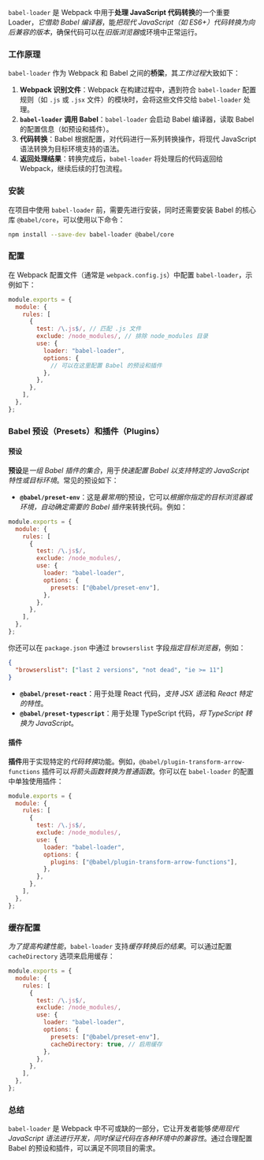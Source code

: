 `babel-loader` 是 Webpack 中用于**处理 JavaScript 代码转换**的一个重要 Loader，*它借助 Babel 编译器*，能*把现代 JavaScript（如 ES6+）代码转换为向后兼容的版本*，确保代码可以在*旧版浏览器*或环境中正常运行。

### 工作原理

`babel-loader` 作为 Webpack 和 Babel 之间的**桥梁**，其*工作过程*大致如下：

1. **Webpack 识别文件**：Webpack 在构建过程中，遇到符合 `babel-loader` 配置规则（如 `.js` 或 `.jsx` 文件）的模块时，会将这些文件交给 `babel-loader` 处理。
2. **`babel-loader` 调用 Babel**：`babel-loader` 会启动 Babel 编译器，读取 Babel 的配置信息（如预设和插件）。
3. **代码转换**：Babel 根据配置，对代码进行一系列转换操作，将现代 JavaScript 语法转换为目标环境支持的语法。
4. **返回处理结果**：转换完成后，`babel-loader` 将处理后的代码返回给 Webpack，继续后续的打包流程。

### 安装

在项目中使用 `babel-loader` 前，需要先进行安装，同时还需要安装 Babel 的核心库 `@babel/core`，可以使用以下命令：

```bash
npm install --save-dev babel-loader @babel/core
```

### 配置

在 Webpack 配置文件（通常是 `webpack.config.js`）中配置 `babel-loader`，示例如下：

```javascript
module.exports = {
  module: {
    rules: [
      {
        test: /\.js$/, // 匹配 .js 文件
        exclude: /node_modules/, // 排除 node_modules 目录
        use: {
          loader: "babel-loader",
          options: {
            // 可以在这里配置 Babel 的预设和插件
          },
        },
      },
    ],
  },
};
```

### Babel 预设（Presets）和插件（Plugins）

#### 预设

**预设**是*一组 Babel 插件的集合*，用于*快速配置 Babel 以支持特定的 JavaScript 特性或目标环境*。常见的预设如下：

- **`@babel/preset-env`**：这是*最常用*的预设，它可以*根据你指定的目标浏览器或环境，自动确定需要的 Babel 插件*来转换代码。例如：

```javascript
module.exports = {
  module: {
    rules: [
      {
        test: /\.js$/,
        exclude: /node_modules/,
        use: {
          loader: "babel-loader",
          options: {
            presets: ["@babel/preset-env"],
          },
        },
      },
    ],
  },
};
```

你还可以在 `package.json` 中通过 `browserslist` 字段*指定目标浏览器*，例如：

```json
{
  "browserslist": ["last 2 versions", "not dead", "ie >= 11"]
}
```

- **`@babel/preset-react`**：用于处理 React 代码，*支持 JSX 语法*和 *React 特定的特性*。
- **`@babel/preset-typescript`**：用于处理 TypeScript 代码，*将 TypeScript 转换为 JavaScript*。

#### 插件

**插件**用于实现特定的*代码转换*功能。例如，`@babel/plugin-transform-arrow-functions` 插件可以*将箭头函数转换为普通函数*。你可以在 `babel-loader` 的配置中单独使用插件：

```javascript
module.exports = {
  module: {
    rules: [
      {
        test: /\.js$/,
        exclude: /node_modules/,
        use: {
          loader: "babel-loader",
          options: {
            plugins: ["@babel/plugin-transform-arrow-functions"],
          },
        },
      },
    ],
  },
};
```

### 缓存配置

*为了提高构建性能*，`babel-loader` 支持*缓存转换后的结果*。可以通过配置 `cacheDirectory` 选项来启用缓存：

```javascript
module.exports = {
  module: {
    rules: [
      {
        test: /\.js$/,
        exclude: /node_modules/,
        use: {
          loader: "babel-loader",
          options: {
            presets: ["@babel/preset-env"],
            cacheDirectory: true, // 启用缓存
          },
        },
      },
    ],
  },
};
```

### 总结

`babel-loader` 是 Webpack 中不可或缺的一部分，它让开发者能够*使用现代 JavaScript 语法进行开发，同时保证代码在各种环境中的兼容性*。通过合理配置 Babel 的预设和插件，可以满足不同项目的需求。
